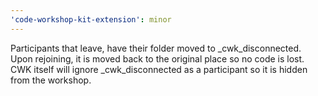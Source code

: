 ```yaml
---
'code-workshop-kit-extension': minor
---
```


Participants that leave, have their folder moved to \_cwk_disconnected. Upon rejoining, it is moved back to the original place so no code is lost. CWK itself will ignore \_cwk_disconnected as a participant so it is hidden from the workshop.
